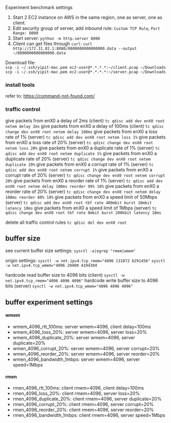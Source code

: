 Experiment benchmark settings
1. Start 2 EC2 instance on AWS in the same region, one as server, one as client.
2. Edit security group of server, add inbound rule: `Custom TCP Rule`, `Port Range: 8000`
3. Start server: `python -m http.server 8000`
4. Client can get files through `curl`: `curl http://172.31.82.1:8080/0000000000000000.data --output ~/0000000000000000.data`
   
Download file:  
`scp -i ~/.ssh/yipit-mac.pem ec2-user@*.*.*.*:~/client.pcap ~/Downloads`  
`scp -i ~/.ssh/yipit-mac.pem ec2-user@*.*.*.*:~/server.pcap ~/Downloads`

### install tools
refer to: https://command-not-found.com/

### traffic control
give packets from enX0 a delay of 2ms (client)
`tc qdisc add dev enX0 root netem delay 2ms`
give packets from enX0 a delay of 100ms (client)
`tc qdisc change dev enX0 root netem delay 100ms`
give packets from enX0 a loss rate of 1% (server)
`tc qdisc add dev enX0 root netem loss 1%`
give packets from enX0 a loss rate of 20% (server)
`tc qdisc change dev enX0 root netem loss 20%`
give packets from enX0 a duplicate rate of 1% (server)
`tc qdisc add dev enX0 root netem duplicate 1%`
give packets from enX0 a duplicate rate of 20% (server)
`tc qdisc change dev enX0 root netem duplicate 20%`
give packets from enX0 a corrupt rate of 1% (server)
`tc qdisc add dev enX0 root netem corrupt 1%`
give packets from enX0 a corrupt rate of 20% (server)
`tc qdisc change dev enX0 root netem corrupt 20%`
give packets from enX0 a reorder rate of 1% (server)
`tc qdisc add dev enX0 root netem delay 100ms reorder 99% 10%`
give packets from enX0 a reorder rate of 20% (server)
`tc qdisc change dev enX0 root netem delay 100ms reorder 80% 10%`
give packets from enX0 a speed limit of 50Mbps (server)
`tc qdisc add dev enX0 root tbf rate 400mbit burst 10mbit latency 10ms`
give packets from enX0 a speed limit of 1Mbps (server)
`tc qdisc change dev enX0 root tbf rate 8mbit burst 200kbit latency 10ms`

delete all traffic control rules
`tc qdisc del dev enX0 root`

## buffer size
see current buffer size settings:
`sysctl -a|egrep "rmem|wmem"`

origin settings:
`sysctl -w net.ipv4.tcp_rmem="4096 131072 6291456"`
`sysctl -w net.ipv4.tcp_wmem="4096 20480 4194304`

hardcode read buffer size to 4096 bits (client)
`sysctl -w net.ipv4.tcp_rmem="4096 4096 4096"`
hardcode write buffer size to 4096 bits (server)
`sysctl -w net.ipv4.tcp_wmem="4096 4096 4096"`

## buffer experiment settings
#### wmem
- wmem_4096_rtt_100ms: server wmem=4096, client delay=100ms
- wmem_4096_loss_20%: server wmem=4096, server loss=20%
- wmem_4096_duplicate_20%: server wmem=4096, server duplicate=20%
- wmen_4096_corrupt_20%: server wmem=4096, server corrupt=20%
- wmen_4096_reorder_20%: server wmem=4096, server reorder=20%
- wmen_4096_bandwidth_1mbps: server wmem=4096, server speed=1Mbps
#### rmen
- rmen_4096_rtt_100ms: client rmem=4096, client delay=100ms
- rmen_4096_loss_20%: client rmem=4096, server loss=20%
- rmen_4096_duplicate_20%: client rmem=4096, server duplicate=20%
- rmen_4096_corrupt_20%: client rmem=4096, server corrupt=20%
- rmen_4096_reorder_20%: client rmem=4096, server reorder=20%
- rmen_4096_bandwidth_1mbps: client rmem=4096, server speed=1Mbps
